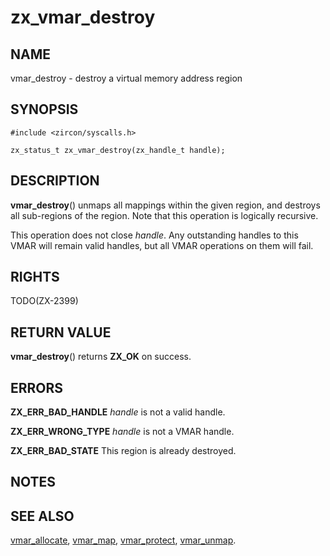 # zx_vmar_destroy

## NAME

<!-- Updated by scripts/update-docs-from-abigen, do not edit this section manually. -->

vmar_destroy - destroy a virtual memory address region

## SYNOPSIS

<!-- Updated by scripts/update-docs-from-abigen, do not edit this section manually. -->

```
#include <zircon/syscalls.h>

zx_status_t zx_vmar_destroy(zx_handle_t handle);
```

## DESCRIPTION

**vmar_destroy**() unmaps all mappings within the given region, and destroys
all sub-regions of the region.  Note that this operation is logically recursive.

This operation does not close *handle*.  Any outstanding handles to this
VMAR will remain valid handles, but all VMAR operations on them will fail.

## RIGHTS

<!-- Updated by scripts/update-docs-from-abigen, do not edit this section manually. -->

TODO(ZX-2399)

## RETURN VALUE

**vmar_destroy**() returns **ZX_OK** on success.

## ERRORS

**ZX_ERR_BAD_HANDLE**  *handle* is not a valid handle.

**ZX_ERR_WRONG_TYPE**  *handle* is not a VMAR handle.

**ZX_ERR_BAD_STATE**  This region is already destroyed.

## NOTES

## SEE ALSO

[vmar_allocate](vmar_allocate.md),
[vmar_map](vmar_map.md),
[vmar_protect](vmar_protect.md),
[vmar_unmap](vmar_unmap.md).
